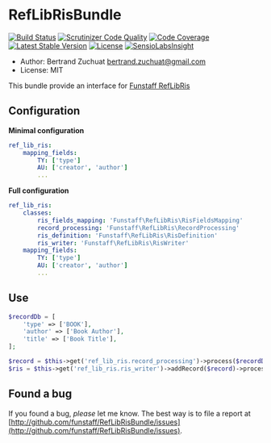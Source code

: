 RefLibRisBundle
===

[![Build Status](https://travis-ci.org/Funstaff/RefLibRisBundle.svg?branch=master)](https://travis-ci.org/Funstaff/RefLibRisBundle)
[![Scrutinizer Code Quality](https://scrutinizer-ci.com/g/Funstaff/RefLibRisBundle/badges/quality-score.png?b=master)](https://scrutinizer-ci.com/g/Funstaff/RefLibRisBundle/?branch=master)
[![Code Coverage](https://scrutinizer-ci.com/g/Funstaff/RefLibRisBundle/badges/coverage.png?b=master)](https://scrutinizer-ci.com/g/Funstaff/RefLibRisBundle/?branch=master)
[![Latest Stable Version](https://poser.pugx.org/funstaff/ref-lib-ris-bundle/v/stable)](https://packagist.org/packages/funstaff/ref-lib-ris-bundle)
[![License](https://poser.pugx.org/funstaff/ref-lib-ris-bundle/license)](https://packagist.org/packages/funstaff/ref-lib-ris-bundle)
[![SensioLabsInsight](https://insight.sensiolabs.com/projects/f7eaf3b4-f3a8-4918-b701-8e5f8237cfba/mini.png)](https://insight.sensiolabs.com/projects/f7eaf3b4-f3a8-4918-b701-8e5f8237cfba)

* Author: Bertrand Zuchuat <bertrand.zuchuat@gmail.com>
* License: MIT

This bundle provide an interface for [Funstaff RefLibRis](https://github.com/Funstaff/RefLibRis)


## Configuration

__Minimal configuration__
```yml
ref_lib_ris:
    mapping_fields:
        TY: ['type']
        AU: ['creator', 'author']
        ...
```

__Full configuration__
```yml
ref_lib_ris:
    classes:
        ris_fields_mapping: 'Funstaff\RefLibRis\RisFieldsMapping'
        record_processing: 'Funstaff\RefLibRis\RecordProcessing'
        ris_definition: 'Funstaff\RefLibRis\RisDefinition'
        ris_writer: 'Funstaff\RefLibRis\RisWriter'
    mapping_fields:
        TY: ['type']
        AU: ['creator', 'author']
        ...
```

## Use
```php
$recordDb = [
    'type' => ['BOOK'],
    'author' => ['Book Author'],
    'title' => ['Book Title'],
];

$record = $this->get('ref_lib_ris.record_processing')->process($recordDb);
$ris = $this->get('ref_lib_ris.ris_writer')->addRecord($record)->process();
```

## Found a bug

If you found a bug, *please* let me know. The best way is to file a report at 
[http://github.com/funstaff/RefLibRisBundle/issues](http://github.com/funstaff/RefLibRisBundle/issues).
